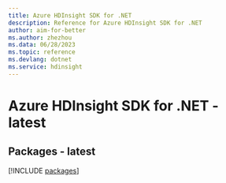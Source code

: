 ```yaml
---
title: Azure HDInsight SDK for .NET
description: Reference for Azure HDInsight SDK for .NET
author: aim-for-better
ms.author: zhezhou
ms.data: 06/28/2023
ms.topic: reference
ms.devlang: dotnet
ms.service: hdinsight
---
```

# Azure HDInsight SDK for .NET - latest
## Packages - latest
[!INCLUDE [packages](hdinsight-index.md)]